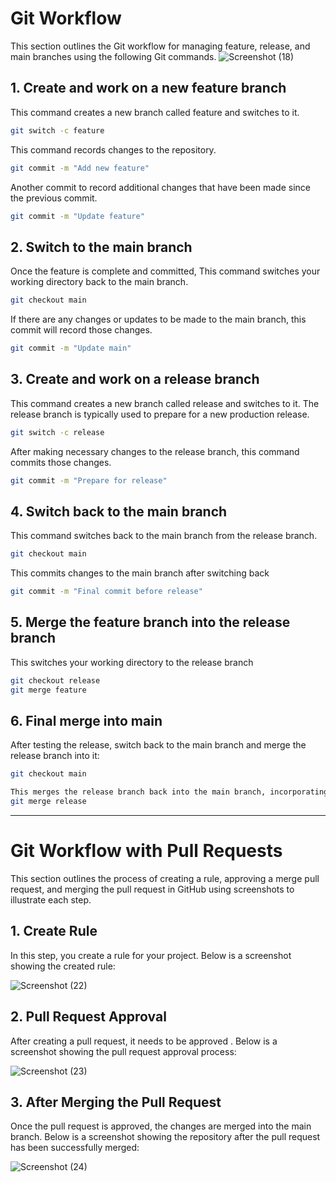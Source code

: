 
# Git Workflow

This section outlines the Git workflow for managing feature, release, and main branches using the following Git commands.
![Screenshot (18)](https://github.com/user-attachments/assets/338cc7dc-9990-4c61-b055-cf6959af5522)

## 1. Create and work on a new feature branch

This command creates a new branch called feature and switches to it.

```bash
git switch -c feature
```

This command records changes to the repository.

```bash
git commit -m "Add new feature"
```

Another commit to record additional changes that have been made since the previous commit.

```bash
git commit -m "Update feature"
```

## 2. Switch to the main branch

Once the feature is complete and committed, This command switches your working directory back to the main branch.

```bash
git checkout main
```

If there are any changes or updates to be made to the main branch, this commit will record those changes.

```bash
git commit -m "Update main"
```

## 3. Create and work on a release branch

 This command creates a new branch called release and switches to it. The release branch is typically used to prepare for a new production release.

```bash
git switch -c release
```

After making necessary changes to the release branch, this command commits those changes.

```bash
git commit -m "Prepare for release"
```

## 4. Switch back to the main branch

This command switches back to the main branch from the release branch.

```bash
git checkout main
```

This commits changes to the main branch after switching back

```bash
git commit -m "Final commit before release"
```

## 5. Merge the feature branch into the release branch

This switches your working directory to the release branch

```bash
git checkout release
git merge feature
```

## 6. Final merge into main

After testing the release, switch back to the main branch and merge the release branch into it:

```bash
git checkout main

This merges the release branch back into the main branch, incorporating all the changes that have been tested and finalized.
git merge release
```

---

# Git Workflow with Pull Requests

This section outlines the process of creating a rule, approving a merge pull request, and merging the pull request in GitHub using screenshots to illustrate each step.

## 1. **Create Rule**

In this step, you create a rule for your project. Below is a screenshot showing the created rule:

![Screenshot (22)](https://github.com/user-attachments/assets/8108bd61-4f1e-496f-b43f-43b3c929ea72)


## 2. **Pull Request Approval**

After creating a pull request, it needs to be approved . Below is a screenshot showing the pull request approval process:

![Screenshot (23)](https://github.com/user-attachments/assets/2c900fa3-7f35-4ef6-a5b5-c684cd0e3ac5)


## 3. **After Merging the Pull Request**

Once the pull request is approved, the changes are merged into the main branch. Below is a screenshot showing the repository after the pull request has been successfully merged:

![Screenshot (24)](https://github.com/user-attachments/assets/b46b2413-2a2f-4004-8545-a7a1882599e1)


